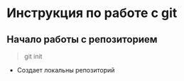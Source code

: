 # Инструкция по работе с git

## Начало работы с репозиторием 

>git init 

* Создает локальны репозиторий 

